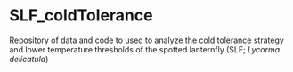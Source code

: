# SLF_coldTolerance
Repository of data and code to used to analyze the cold tolerance strategy and lower temperature thresholds of the spotted lanternfly (SLF; *Lycorma delicatula*)
